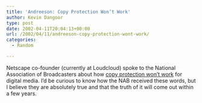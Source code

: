 ```yaml
---
title: 'Andreeson: Copy Protection Won’t Work'
author: Kevin Dangoor
type: post
date: 2002-04-11T20:04:13+00:00
url: /2002/04/11/andreeson-copy-protection-wont-work/
categories:
  - Random

---
```

Netscape co-founder (currently at Loudcloud) spoke to the National Association of Broadcasters about how [copy protection won&#8217;t work][1] for digital media. I&#8217;d be curious to know how the NAB received these words, but I believe they are absolutely true and that the truth of it will come out within a few years.

 [1]: http://www.siliconvalley.com/mld/siliconvalley/3031836.htm